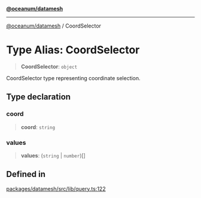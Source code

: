 [**@oceanum/datamesh**](../README.md)

***

[@oceanum/datamesh](../README.md) / CoordSelector

# Type Alias: CoordSelector

> **CoordSelector**: `object`

CoordSelector type representing coordinate selection.

## Type declaration

### coord

> **coord**: `string`

### values

> **values**: (`string` \| `number`)[]

## Defined in

[packages/datamesh/src/lib/query.ts:122](https://github.com/oceanum-io/oceanum-js/blob/8743de96e5f943db8ec0df1328a02f233bca002b/packages/datamesh/src/lib/query.ts#L122)
